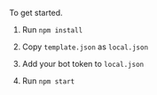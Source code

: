 To get started.

1. Run `npm install`

2. Copy `template.json` as `local.json`

3. Add your bot token to `local.json`

4. Run `npm start`